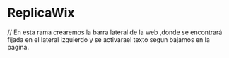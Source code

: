 # ReplicaWix

// En esta rama crearemos la barra lateral de la web ,donde se encontrará fijada en el lateral izquierdo y se activarael texto segun bajamos en la pagina.
